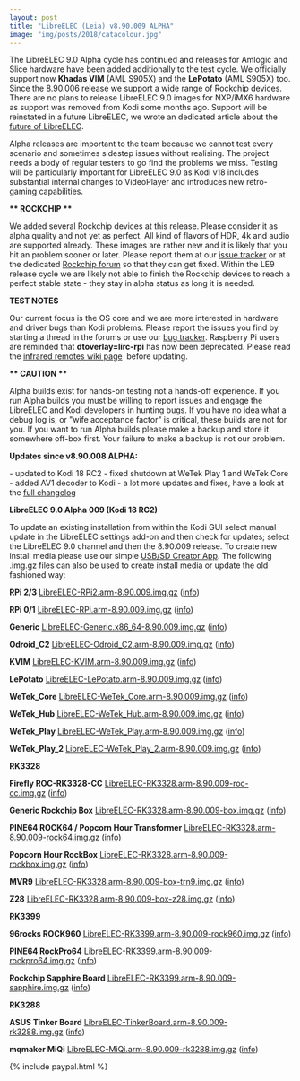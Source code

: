 ```yaml
---
layout: post
title: "LibreELEC (Leia) v8.90.009 ALPHA"
image: "img/posts/2018/catacolour.jpg"
---
```


The LibreELEC 9.0 Alpha cycle has continued and releases for Amlogic and Slice hardware have been added additionally to the test cycle. We officially support now **Khadas VIM** (AML S905X) and the **LePotato** (AML S905X) too. Since the 8.90.006 release we support a wide range of Rockchip devices. There are no plans to release LibreELEC 9.0 images for NXP/iMX6 hardware as support was removed from Kodi some months ago. Support will be reinstated in a future LibreELEC, we wrote an dedicated article about the [future of LibreELEC](https://libreelec.tv/2018/09/development-update/).

Alpha releases are important to the team because we cannot test every scenario and sometimes sidestep issues without realising. The project needs a body of regular testers to go find the problems we miss. Testing will be particularly important for LibreELEC 9.0 as Kodi v18 includes substantial internal changes to VideoPlayer and introduces new retro-gaming capabilities.

**\*\* ROCKCHIP \*\***

We added several Rockchip devices at this release. Please consider it as alpha quality and not yet as perfect. All kind of flavors of HDR, 4k and audio are supported already. These images are rather new and it is likely that you hit an problem sooner or later. Please report them at our [issue tracker](https://forum.libreelec.tv/core/ticketsystem/) or at the dedicated [Rockchip forum](https://forum.libreelec.tv/board/43-rockchip/) so that they can get fixed. Within the LE9 release cycle we are likely not able to finish the Rockchip devices to reach a perfect stable state - they stay in alpha status as long it is needed.

**TEST NOTES**

Our current focus is the OS core and we are more interested in hardware and driver bugs than Kodi problems. Please report the issues you find by starting a thread in the forums or use our [bug tracker](https://forum.libreelec.tv/core/ticketsystem/). Raspberry Pi users are reminded that **dtoverlay=lirc-rpi** has now been deprecated. Please read the [infrared remotes wiki page](https://wiki.libreelec.tv/infrared_remotes#important_changes_in_libreelec_90)  before updating.

**\*\* CAUTION \*\***

Alpha builds exist for hands-on testing not a hands-off experience. If you run Alpha builds you must be willing to report issues and engage the LibreELEC and Kodi developers in hunting bugs. If you have no idea what a debug log is, or "wife acceptance factor" is critical, these builds are not for you. If you want to run Alpha builds please make a backup and store it somewhere off-box first. Your failure to make a backup is not our problem.

**Updates since v8.90.008 ALPHA:**

\- updated to Kodi 18 RC2 - fixed shutdown at WeTek Play 1 and WeTek Core - added AV1 decoder to Kodi - a lot more updates and fixes, have a look at the [full changelog](https://github.com/LibreELEC/LibreELEC.tv/compare/8.90.008...8.90.009)

**LibreELEC 9.0 Alpha 009 (Kodi 18 RC2)**

To update an existing installation from within the Kodi GUI select manual update in the LibreELEC settings add-on and then check for updates; select the LibreELEC 9.0 channel and then the 8.90.009 release. To create new install media please use our simple [USB/SD Creator App](https://libreelec.tv/downloads/). The following .img.gz files can also be used to create install media or update the old fashioned way:

**RPi 2/3** [LibreELEC-RPi2.arm-8.90.009.img.gz](http://releases.libreelec.tv/LibreELEC-RPi2.arm-8.90.009.img.gz) ([info](http://releases.libreelec.tv/LibreELEC-RPi2.arm-8.90.009.img.gz?mirrorlist))

**RPi 0/1** [LibreELEC-RPi.arm-8.90.009.img.gz](http://releases.libreelec.tv/LibreELEC-RPi.arm-8.90.009.img.gz) ([info](http://releases.libreelec.tv/LibreELEC-RPi.arm-8.90.009.img.gz?mirrorlist))

**Generic** [LibreELEC-Generic.x86\_64-8.90.009.img.gz](http://releases.libreelec.tv/LibreELEC-Generic.x86_64-8.90.009.img.gz) ([info](http://releases.libreelec.tv/LibreELEC-Generic.x86_64-8.90.009.img.gz?mirrorlist))

**Odroid\_C2** [LibreELEC-Odroid\_C2.arm-8.90.009.img.gz](http://releases.libreelec.tv/LibreELEC-Odroid_C2.arm-8.90.009.img.gz) ([info](http://releases.libreelec.tv/LibreELEC-Odroid_C2.arm-8.90.009.img.gz?mirrorlist))

**KVIM** [LibreELEC-KVIM.arm-8.90.009.img.gz](http://releases.libreelec.tv/LibreELEC-KVIM.arm-8.90.009.img.gz) ([info](http://releases.libreelec.tv/LibreELEC-KVIM.arm-8.90.009.img.gz?mirrorlist))

**LePotato** [LibreELEC-LePotato.arm-8.90.009.img.gz](http://releases.libreelec.tv/LibreELEC-LePotato.arm-8.90.009.img.gz) ([info](http://releases.libreelec.tv/LibreELEC-LePotato.arm-8.90.009.img.gz?mirrorlist))

**WeTek\_Core** [LibreELEC-WeTek\_Core.arm-8.90.009.img.gz](http://releases.libreelec.tv/LibreELEC-WeTek_Core.arm-8.90.009.img.gz) ([info](http://releases.libreelec.tv/LibreELEC-WeTek_Core.arm-8.90.009.img.gz?mirrorlist))

**WeTek\_Hub** [LibreELEC-WeTek\_Hub.arm-8.90.009.img.gz](http://releases.libreelec.tv/LibreELEC-WeTek_Hub.arm-8.90.009.img.gz) ([info](http://releases.libreelec.tv/LibreELEC-WeTek_Hub.arm-8.90.009.img.gz?mirrorlist))

**WeTek\_Play** [LibreELEC-WeTek\_Play.arm-8.90.009.img.gz](http://releases.libreelec.tv/LibreELEC-WeTek_Play.arm-8.90.009.img.gz) ([info](http://releases.libreelec.tv/LibreELEC-WeTek_Play.arm-8.90.009.img.gz?mirrorlist))

**WeTek\_Play\_2** [LibreELEC-WeTek\_Play\_2.arm-8.90.009.img.gz](http://releases.libreelec.tv/LibreELEC-WeTek_Play_2.arm-8.90.009.img.gz) ([info](http://releases.libreelec.tv/LibreELEC-WeTek_Play_2.arm-8.90.009.img.gz?mirrorlist))

**RK3328**

**Firefly ROC-RK3328-CC** [LibreELEC-RK3328.arm-8.90.009-roc-cc.img.gz](http://releases.libreelec.tv/LibreELEC-RK3328.arm-8.90.009-roc-cc.img.gz) ([info](http://releases.libreelec.tv/LibreELEC-RK3328.arm-8.90.009-roc-cc.img.gz?mirrorlist))

**Generic Rockchip Box** [LibreELEC-RK3328.arm-8.90.009-box.img.gz](http://releases.libreelec.tv/LibreELEC-RK3328.arm-8.90.009-box.img.gz) ([info](http://releases.libreelec.tv/LibreELEC-RK3328.arm-8.90.009-box.img.gz?mirrorlist))

**PINE64 ROCK64 / Popcorn Hour Transformer** [LibreELEC-RK3328.arm-8.90.009-rock64.img.gz](http://releases.libreelec.tv/LibreELEC-RK3328.arm-8.90.009-rock64.img.gz) ([info](http://releases.libreelec.tv/LibreELEC-RK3328.arm-8.90.009-rock64.img.gz?mirrorlist))

**Popcorn Hour RockBox** [LibreELEC-RK3328.arm-8.90.009-rockbox.img.gz](http://releases.libreelec.tv/LibreELEC-RK3328.arm-8.90.009-rockbox.img.gz) ([info](http://releases.libreelec.tv/LibreELEC-RK3328.arm-8.90.009-rockbox.img.gz?mirrorlist))

**MVR9** [LibreELEC-RK3328.arm-8.90.009-box-trn9.img.gz](http://releases.libreelec.tv/LibreELEC-RK3328.arm-8.90.009-box-trn9.img.gz) ([info](http://releases.libreelec.tv/LibreELEC-RK3328.arm-8.90.009-box-trn9.img.gz?mirrorlist))

**Z28** [LibreELEC-RK3328.arm-8.90.009-box-z28.img.gz](http://releases.libreelec.tv/LibreELEC-RK3328.arm-8.90.009-box-z28.img.gz) ([info](http://releases.libreelec.tv/LibreELEC-RK3328.arm-8.90.009-box-z28.img.gz?mirrorlist))

**RK3399**

**96rocks ROCK960** [LibreELEC-RK3399.arm-8.90.009-rock960.img.gz](http://releases.libreelec.tv/LibreELEC-RK3399.arm-8.90.009-rock960.img.gz) ([info](http://releases.libreelec.tv/LibreELEC-RK3399.arm-8.90.009-rock960.img.gz?mirrorlist))

**PINE64 RockPro64** [LibreELEC-RK3399.arm-8.90.009-rockpro64.img.gz](http://releases.libreelec.tv/LibreELEC-RK3399.arm-8.90.009-rockpro64.img.gz) ([info](http://releases.libreelec.tv/LibreELEC-RK3399.arm-8.90.009-rockpro64.img.gz?mirrorlist))

**Rockchip Sapphire Board** [LibreELEC-RK3399.arm-8.90.009-sapphire.img.gz](http://releases.libreelec.tv/LibreELEC-RK3399.arm-8.90.009-sapphire.img.gz) ([info](http://releases.libreelec.tv/LibreELEC-RK3399.arm-8.90.009-sapphire.img.gz?mirrorlist))

**RK3288**

**ASUS Tinker Board** [LibreELEC-TinkerBoard.arm-8.90.009-rk3288.img.gz](http://releases.libreelec.tv/LibreELEC-TinkerBoard.arm-8.90.009-rk3288.img.gz) ([info](http://releases.libreelec.tv/LibreELEC-TinkerBoard.arm-8.90.009-rk3288.img.gz?mirrorlist))

**mqmaker MiQi** [LibreELEC-MiQi.arm-8.90.009-rk3288.img.gz](http://releases.libreelec.tv/LibreELEC-MiQi.arm-8.90.009-rk3288.img.gz) ([info](http://releases.libreelec.tv/LibreELEC-MiQi.arm-8.90.009-rk3288.img.gz?mirrorlist))

{% include paypal.html %}
